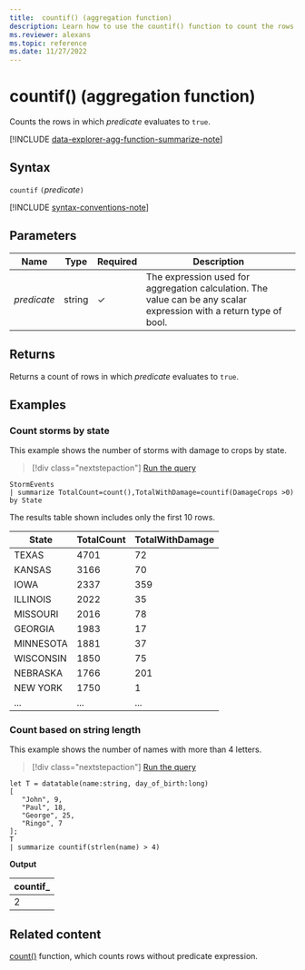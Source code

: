 ```yaml
---
title:  countif() (aggregation function)
description: Learn how to use the countif() function to count the rows where the predicate evaluates to true.
ms.reviewer: alexans
ms.topic: reference
ms.date: 11/27/2022
---
```

# countif() (aggregation function)

Counts the rows in which *predicate* evaluates to `true`.

[!INCLUDE [data-explorer-agg-function-summarize-note](../../includes/data-explorer-agg-function-summarize-note.md)]

## Syntax

`countif` `(`*predicate*`)`

[!INCLUDE [syntax-conventions-note](../../includes/syntax-conventions-note.md)]

## Parameters

| Name | Type | Required | Description |
|--|--|--|--|
| *predicate*|  string | &check; | The expression used for aggregation calculation. The value can be any scalar expression with a return type of bool.

## Returns

Returns a count of rows in which *predicate* evaluates to `true`.

## Examples

### Count storms by state

This example shows the number of storms with damage to crops by state.

> [!div class="nextstepaction"]
> <a href="https://dataexplorer.azure.com/clusters/help/databases/Samples?query=H4sIAAAAAAAAAwsuyS/KdS1LzSsp5qpRKC7NzU0syqxKVQjJL0nMcc4vzSuxTQaRGpo6YKHwzJIMl8TcxPRUiHhmmgaE61yUX1CsYGegqZBUqRBckliSCgAAARcgWwAAAA==" target="_blank">Run the query</a>

```kusto
StormEvents
| summarize TotalCount=count(),TotalWithDamage=countif(DamageCrops >0) by State
```

The results table shown includes only the first 10 rows.

| State                | TotalCount | TotalWithDamage |
| -------------------- | ---------- | --------------- |
| TEXAS                | 4701       | 72              |
| KANSAS               | 3166       | 70              |
| IOWA                 | 2337       | 359             |
| ILLINOIS             | 2022       | 35              |
| MISSOURI             | 2016       | 78              |
| GEORGIA              | 1983       | 17              |
| MINNESOTA            | 1881       | 37              |
| WISCONSIN            | 1850       | 75              |
| NEBRASKA             | 1766       | 201             |
| NEW YORK             | 1750       | 1               |
| ... | ... | ... |

### Count based on string length

This example shows the number of names with more than 4 letters.

> [!div class="nextstepaction"]
> <a href="https://dataexplorer.azure.com/clusters/help/databases/Samples?query=H4sIAAAAAAAAAyWNMQvCMBBG9/yKo1MDWRRFregqOIl0EympXtNAcgdpMij+eI+Wb3pv+F7ADC2c4G2zrA9Yk43YTDl5ckb0p+Oh633KYxOYnFYPBQDVlUeqDBzMTDdbgtBqv+AFOTkUsd4u4i5nLLxTz6Nq1Q+mEqNN/ovw4kLZD7UUA9Jc13CGjf4DYumr9poAAAA=" target="_blank">Run the query</a>

```kusto
let T = datatable(name:string, day_of_birth:long)
[
   "John", 9,
   "Paul", 18,
   "George", 25,
   "Ringo", 7
];
T
| summarize countif(strlen(name) > 4)
```

**Output**

|countif_|
|----|
|2|

## Related content

[count()](count-aggfunction.md) function, which counts rows without predicate expression.
